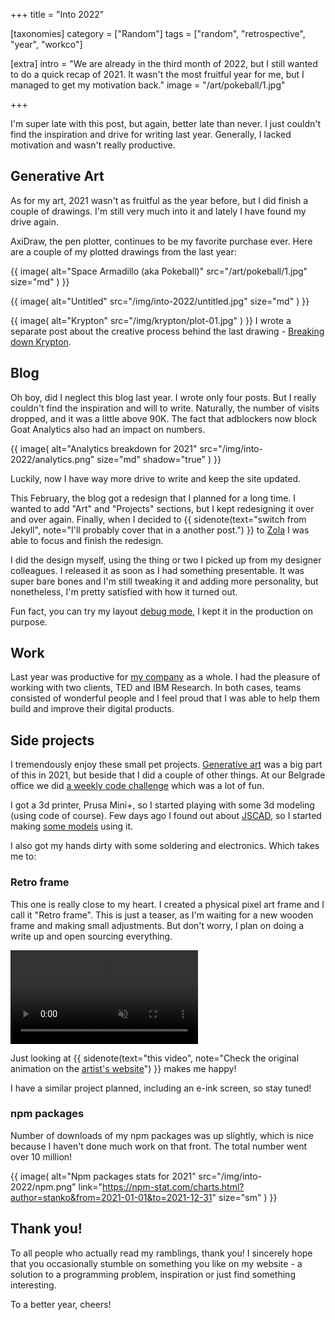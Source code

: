 +++
title = "Into <span>2022</span>"

[taxonomies]
category = ["Random"]
tags = ["random", "retrospective", "year", "workco"]

[extra]
intro = "We are already in the third month of 2022, but I still wanted to do a quick recap of 2021. It wasn't the most fruitful year for me, but I managed to get my motivation back."
image = "/art/pokeball/1.jpg"

+++

I'm super late with this post, but again, better late than never. I just couldn't find the inspiration and drive for writing last year. Generally, I lacked motivation and wasn't really productive.

<!-- more -->

## Generative Art

As for my art, 2021 wasn't as fruitful as the year before, but I did finish a couple of drawings. I'm still very much into it and lately I have found my drive again.

AxiDraw, the pen plotter, continues to be my favorite purchase ever. Here are a couple of my plotted drawings from the last year:

{{ image(
  alt="Space Armadillo (aka Pokeball)"
  src="/art/pokeball/1.jpg"
  size="md"
) }}

{{ image(
  alt="Untitled"
  src="/img/into-2022/untitled.jpg"
  size="md"
) }}

{{ image(
  alt="Krypton"
  src="/img/krypton/plot-01.jpg"
) }}
I wrote a separate post about the creative process behind the last drawing - [Breaking down Krypton](/blog/breaking-down-krypton/).

## Blog

Oh boy, did I neglect this blog last year. I wrote only four posts. But I really couldn't find the inspiration and will to write. Naturally, the number of visits dropped, and it was a little above 90K. The fact that adblockers now block Goat Analytics also had an impact on numbers.

{{ image(
  alt="Analytics breakdown for 2021"
  src="/img/into-2022/analytics.png"
  size="md"
  shadow="true"
) }}


Luckily, now I have way more drive to write and keep the site updated.

This February, the blog got a redesign that I planned for a long time. I wanted to add "Art" and "Projects" sections, but I kept redesigning it over and over again. Finally, when I decided to {{ sidenote(text="switch from Jekyll", note="I'll probably cover that in a another post.") }} to [Zola](https://www.getzola.org/) I was able to focus and finish the redesign.

I did the design myself, using the thing or two I picked up from my designer colleagues. I released it as soon as I had something presentable. It was super bare bones and I'm still tweaking it and adding more personality, but nonetheless, I'm pretty satisfied with how it turned out.

Fun fact, you can try my layout <a href="#debug">debug mode</a>, I kept it in the production on purpose.


## Work

Last year was productive for [my company](https://work.co) as a whole. I had the pleasure of working with two clients, TED and IBM Research. In both cases, teams consisted of wonderful people and I feel proud that I was able to help them build and improve their digital products.


## Side projects

I tremendously enjoy these small pet projects. [Generative art](/archive/#generative) was a big part of this in 2021, but beside that I did a couple of other things. At our Belgrade office we did [a weekly code challenge](/blog/weekly-code-challenge-spring-2021/) which was a lot of fun.

I got a 3d printer, Prusa Mini+, so I started playing with some 3d modeling (using code of course). Few days ago I found out about [JSCAD](https://github.com/jscad/OpenJSCAD.org), so I started making [some models](https://github.com/Stanko/jscad-models) using it.

I also got my hands dirty with some soldering and electronics. Which takes me to:

### Retro frame

This one is really close to my heart. I created a physical pixel art frame and I call it "Retro frame". This is just a teaser, as I'm waiting for a new wooden frame and making small adjustments. But don't worry, I plan on doing a write up and open sourcing everything.

<video class="video video--shadow" playsinline loop src="/img/into-2022/mario.mov#t=0.001" controls muted></video>

Just looking at {{ sidenote(text="this video", note="Check the original animation on the [artist's website](https://rephil.dribbble.com/)") }} makes me happy!

I have a similar project planned, including an e-ink screen, so stay tuned!

### npm packages

Number of downloads of my npm packages was up slightly, which is nice because I haven't done much work on that front. The total number went over 10 million!

{{ image(
  alt="Npm packages stats for 2021"
  src="/img/into-2022/npm.png"
  link="https://npm-stat.com/charts.html?author=stanko&from=2021-01-01&to=2021-12-31"
  size="sm"
) }}


## Thank you!

To all people who actually read my ramblings, thank you! I sincerely hope that you occasionally  stumble on something you like on my website - a solution to a programming problem, inspiration or just find  something interesting.

To a better year, cheers!

